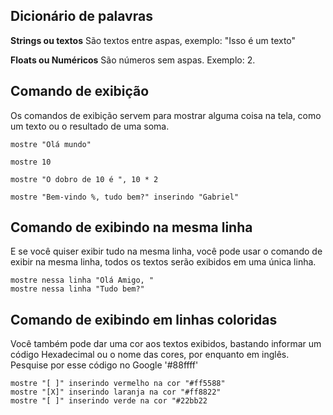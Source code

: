 ## Dicionário de palavras
**Strings ou textos**
São textos entre aspas, exemplo: "Isso é um texto"

**Floats ou Numéricos**
São números sem aspas. Exemplo: 2. 


## Comando de exibição
Os comandos de exibição servem para mostrar alguma coisa na tela, como um texto ou o resultado de uma soma.

```
mostre "Olá mundo"

mostre 10

mostre "O dobro de 10 é ", 10 * 2

mostre "Bem-vindo %, tudo bem?" inserindo "Gabriel"
```


## Comando de exibindo na mesma linha
E se você quiser exibir tudo na mesma linha, você pode usar o comando de exibir na mesma linha, todos os textos serão exibidos em uma única linha.

```
mostre nessa linha "Olá Amigo, "
mostre nessa linha "Tudo bem?"
```

## Comando de exibindo em linhas coloridas
Você também pode dar uma cor aos textos exibidos, bastando informar um código Hexadecimal ou o nome das cores, por enquanto em inglês. Pesquise por esse código no Google '#88ffff'

```
mostre "[ ]" inserindo vermelho na cor "#ff5588"  
mostre "[X]" inserindo laranja na cor "#ff8822"  
mostre "[ ]" inserindo verde na cor "#22bb22  
```

